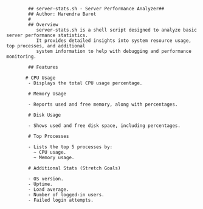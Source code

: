             ## server-stats.sh - Server Performance Analyzer##
            ## Author: Harendra Barot
            #
            ## Overview
               server-stats.sh is a shell script designed to analyze basic server performance statistics. 
               It provides detailed insights into system resource usage, top processes, and additional 
               system information to help with debugging and performance monitoring.

            ## Features

           # CPU Usage
            - Displays the total CPU usage percentage.
           
            # Memory Usage

            - Reports used and free memory, along with percentages.
           
            # Disk Usage

            - Shows used and free disk space, including percentages.
            
            # Top Processes

            - Lists the top 5 processes by:
              ~ CPU usage.
              ~ Memory usage.
            
            # Additional Stats (Stretch Goals)

            - OS version.
            - Uptime.
            - Load average.
            - Number of logged-in users.
            - Failed login attempts.
